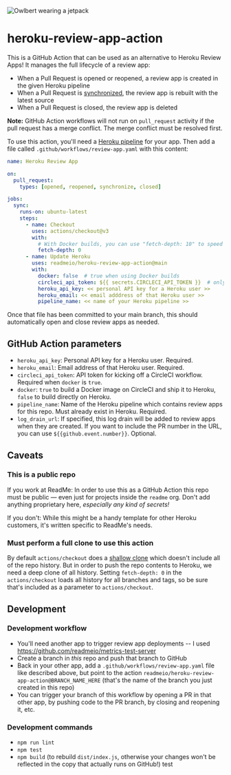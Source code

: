![Owlbert wearing a jetpack](http://owlbert.io/images/owlberts-png/Jetpack.psd.png)

# heroku-review-app-action

This is a GitHub Action that can be used as an alternative to Heroku Review Apps! It manages the full lifecycle of a review app:
* When a Pull Request is opened or reopened, a review app is created in the given Heroku pipeline
* When a Pull Request is [synchronized](https://github.community/t/what-is-a-pull-request-synchronize-event/14784), the review app is rebuilt with the latest source
* When a Pull Request is closed, the review app is deleted

**Note:** GitHub Action workflows will not run on `pull_request` activity if the pull request has a merge conflict. The merge conflict must be resolved first.

To use this action, you'll need a [Heroku pipeline](https://devcenter.heroku.com/articles/pipelines) for your app. Then add a file called `.github/workflows/review-app.yaml` with this content:

```yaml
name: Heroku Review App

on:
  pull_request:
    types: [opened, reopened, synchronize, closed]

jobs:
  sync:
    runs-on: ubuntu-latest
    steps:
      - name: Checkout
        uses: actions/checkout@v3
        with:
          # With Docker builds, you can use "fetch-depth: 10" to speed up the checkout step.
          fetch-depth: 0
      - name: Update Heroku
        uses: readmeio/heroku-review-app-action@main
        with:
          docker: false  # true when using Docker builds
          circleci_api_token: ${{ secrets.CIRCLECI_API_TOKEN }}  # only needed for Docker builds
          heroku_api_key: << personal API key for a Heroku user >>
          heroku_email: << email adddress of that Heroku user >>
          pipeline_name: << name of your Heroku pipeline >>
```

Once that file has been committed to your main branch, this should automatically open and close review apps as needed.

## GitHub Action parameters

* `heroku_api_key`: Personal API key for a Heroku user. Required.
* `heroku_email`: Email address of that Heroku user. Required.
* `circleci_api_token`: API token for kicking off a CircleCI workflow. Required when `docker` is `true`.
* `docker`: `true` to build a Docker image on CircleCI and ship it to Heroku, `false` to build directly on Heroku.
* `pipeline_name`: Name of the Heroku pipeline which contains review apps for this repo. Must already exist in Heroku. Required.
* `log_drain_url`: If specified, this log drain will be added to review apps when they are created. If you want to include the PR number in the URL, you can use `${{github.event.number}}`. Optional.

## Caveats

### This is a public repo

If you work at ReadMe: In order to use this as a GitHub Action this repo must be public — even just for projects inside the `readme` org. Don't add anything proprietary here, _especially any kind of secrets!_

If you don't: While this might be a handy template for other Heroku customers, it's written specific to ReadMe's needs.

### Must perform a full clone to use this action

By default `actions/checkout` does a [shallow clone](https://github.blog/2020-12-21-get-up-to-speed-with-partial-clone-and-shallow-clone/#user-content-shallow-clones) which doesn't include all of the repo history. But in order to push the repo contents to Heroku, we need a deep clone of all history. Setting `fetch-depth: 0` in the `actions/checkout` loads all history for all branches and tags, so be sure that's included as a parameter to `actions/checkout`.


## Development

### Development workflow

* You'll need another app to trigger review app deployments -- I used https://github.com/readmeio/metrics-test-server
* Create a branch in _this_ repo and push that branch to GitHub
* Back in your other app, add a `.github/workflows/review-app.yaml` file like described above, but point to the action `readmeio/heroku-review-app-action@BRANCH_NAME_HERE` (that's the name of the branch you just created in this repo)
* You can trigger your branch of this workflow by opening a PR in that other app, by pushing code to the PR branch, by closing and reopening it, etc.

### Development commands

* `npm run lint`
* `npm test`
* `npm build` (to rebuild `dist/index.js`, otherwise your changes won't be reflected in the copy that actually runs on GitHub!)
test
